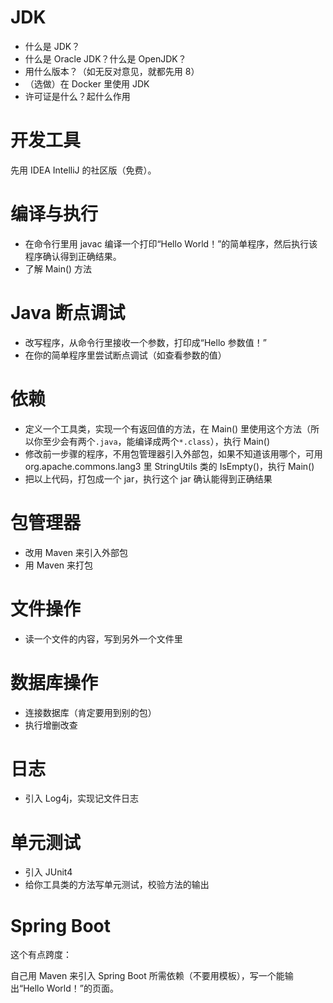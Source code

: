 # JDK

- 什么是 JDK？
- 什么是 Oracle JDK？什么是 OpenJDK？
- 用什么版本？（如无反对意见，就都先用 8）
- （选做）在 Docker 里使用 JDK
- 许可证是什么？起什么作用

# 开发工具

先用 IDEA IntelliJ 的社区版（免费）。

# 编译与执行

- 在命令行里用 javac 编译一个打印“Hello World！”的简单程序，然后执行该程序确认得到正确结果。
- 了解 Main() 方法

# Java 断点调试

- 改写程序，从命令行里接收一个参数，打印成“Hello 参数值！”
- 在你的简单程序里尝试断点调试（如查看参数的值）

# 依赖

- 定义一个工具类，实现一个有返回值的方法，在 Main() 里使用这个方法（所以你至少会有两个`.java`，能编译成两个`*.class`），执行 Main()
- 修改前一步骤的程序，不用包管理器引入外部包，如果不知道该用哪个，可用 org.apache.commons.lang3 里 StringUtils 类的 IsEmpty()，执行 Main()
- 把以上代码，打包成一个 jar，执行这个 jar 确认能得到正确结果

# 包管理器

- 改用 Maven 来引入外部包
- 用 Maven 来打包

# 文件操作

- 读一个文件的内容，写到另外一个文件里

# 数据库操作

- 连接数据库（肯定要用到别的包）
- 执行增删改查

# 日志

- 引入 Log4j，实现记文件日志

# 单元测试

- 引入 JUnit4
- 给你工具类的方法写单元测试，校验方法的输出

# Spring Boot

这个有点跨度：

自己用 Maven 来引入 Spring Boot 所需依赖（不要用模板），写一个能输出“Hello World！”的页面。
